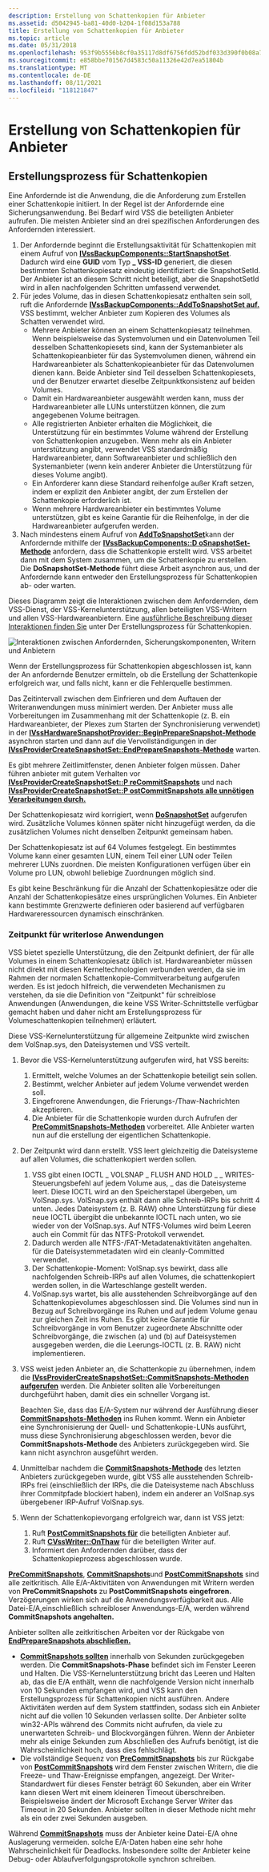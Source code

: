 ```yaml
---
description: Erstellung von Schattenkopien für Anbieter
ms.assetid: d5042945-ba81-40d0-b204-1f08d153a788
title: Erstellung von Schattenkopien für Anbieter
ms.topic: article
ms.date: 05/31/2018
ms.openlocfilehash: 953f9b5556b8cf0a35117d8df6756fdd52bdf033d390f0b08a7e018d1eaf5410
ms.sourcegitcommit: e858bbe701567d4583c50a11326e42d7ea51804b
ms.translationtype: MT
ms.contentlocale: de-DE
ms.lasthandoff: 08/11/2021
ms.locfileid: "118121847"
---
```

# <a name="shadow-copy-creation-for-providers"></a>Erstellung von Schattenkopien für Anbieter

## <a name="the-shadow-copy-creation-process"></a>Erstellungsprozess für Schattenkopien

Eine Anfordernde ist die Anwendung, die die Anforderung zum Erstellen einer Schattenkopie initiiert. In der Regel ist der Anfordernde eine Sicherungsanwendung. Bei Bedarf wird VSS die beteiligten Anbieter aufrufen. Die meisten Anbieter sind an drei spezifischen Anforderungen des Anfordernden interessiert.

1.  Der Anfordernde beginnt die Erstellungsaktivität für Schattenkopien mit einem Aufruf von [**IVssBackupComponents::StartSnapshotSet**](/windows/desktop/api/VsBackup/nf-vsbackup-ivssbackupcomponents-startsnapshotset). Dadurch wird eine **GUID** vom Typ **\_ VSS-ID** generiert, die diesen bestimmten Schattenkopiesatz eindeutig identifiziert: die SnapshotSetId. Der Anbieter ist an diesem Schritt nicht beteiligt, aber die SnapshotSetId wird in allen nachfolgenden Schritten umfassend verwendet.
2.  Für jedes Volume, das in diesen Schattenkopiesatz enthalten sein soll, ruft die Anfordernde [**IVssBackupComponents::AddToSnapshotSet auf.**](/windows/desktop/api/VsBackup/nf-vsbackup-ivssbackupcomponents-addtosnapshotset) VSS bestimmt, welcher Anbieter zum Kopieren des Volumes als Schatten verwendet wird.
    -   Mehrere Anbieter können an einem Schattenkopiesatz teilnehmen. Wenn beispielsweise das Systemvolumen und ein Datenvolumen Teil desselben Schattenkopiesets sind, kann der Systemanbieter als Schattenkopieanbieter für das Systemvolumen dienen, während ein Hardwareanbieter als Schattenkopieanbieter für das Datenvolumen dienen kann. Beide Anbieter sind Teil desselben Schattenkopiesets, und der Benutzer erwartet dieselbe Zeitpunktkonsistenz auf beiden Volumes.
    -   Damit ein Hardwareanbieter ausgewählt werden kann, muss der Hardwareanbieter alle LUNs unterstützen können, die zum angegebenen Volume beitragen.
    -   Alle registrierten Anbieter erhalten die Möglichkeit, die Unterstützung für ein bestimmtes Volume während der Erstellung von Schattenkopien anzugeben. Wenn mehr als ein Anbieter unterstützung angibt, verwendet VSS standardmäßig Hardwareanbieter, dann Softwareanbieter und schließlich den Systemanbieter (wenn kein anderer Anbieter die Unterstützung für dieses Volume angibt).
    -   Ein Anforderer kann diese Standard reihenfolge außer Kraft setzen, indem er explizit den Anbieter angibt, der zum Erstellen der Schattenkopie erforderlich ist.
    -   Wenn mehrere Hardwareanbieter ein bestimmtes Volume unterstützen, gibt es keine Garantie für die Reihenfolge, in der die Hardwareanbieter aufgerufen werden.
3.  Nach mindestens einem Aufruf von [**AddToSnapshotSet**](/windows/desktop/api/VsBackup/nf-vsbackup-ivssbackupcomponents-addtosnapshotset)kann der Anfordernde mithilfe der [**IVssBackupComponents::D oSnapshotSet-Methode**](/windows/desktop/api/VsBackup/nf-vsbackup-ivssbackupcomponents-dosnapshotset) anfordern, dass die Schattenkopie erstellt wird. VSS arbeitet dann mit dem System zusammen, um die Schattenkopie zu erstellen. Die **DoSnapshotSet-Methode** führt diese Arbeit asynchron aus, und der Anfordernde kann entweder den Erstellungsprozess für Schattenkopien ab- oder warten.

Dieses Diagramm zeigt die Interaktionen zwischen dem Anfordernden, dem VSS-Dienst, der VSS-Kernelunterstützung, allen beteiligten VSS-Writern und allen VSS-Hardwareanbietern. Eine [ausführliche Beschreibung dieser Interaktionen finden Sie](the-shadow-copy-creation-process.md) unter Der Erstellungsprozess für Schattenkopien.

![Interaktionen zwischen Anfordernden, Sicherungskomponenten, Writern und Anbietern](images/vssimpl.png)

Wenn der Erstellungsprozess für Schattenkopien abgeschlossen ist, kann der An anfordernde Benutzer ermitteln, ob die Erstellung der Schattenkopie erfolgreich war, und falls nicht, kann er die Fehlerquelle bestimmen.

Das Zeitintervall zwischen dem Einfrieren und dem Auftauen der Writeranwendungen muss minimiert werden. Der Anbieter muss alle Vorbereitungen im Zusammenhang mit der Schattenkopie (z. B. ein Hardwareanbieter, der Plexes zum Starten der Synchronisierung verwendet) in der [**IVssHardwareSnapshotProvider::BeginPrepareSnapshot-Methode**](/windows/desktop/api/VsProv/nf-vsprov-ivsshardwaresnapshotprovider-beginpreparesnapshot) asynchron starten und dann auf die Vervollständigungen in der [**IVssProviderCreateSnapshotSet::EndPrepareSnapshots-Methode**](/windows/desktop/api/VsProv/nf-vsprov-ivssprovidercreatesnapshotset-endpreparesnapshots) warten.

Es gibt mehrere Zeitlimitfenster, denen Anbieter folgen müssen. Daher führen anbieter mit gutem Verhalten vor [**IVssProviderCreateSnapshotSet::P reCommitSnapshots**](/windows/desktop/api/VsProv/nf-vsprov-ivssprovidercreatesnapshotset-precommitsnapshots) und nach [**IVssProviderCreateSnapshotSet::P ostCommitSnapshots alle unnötigen Verarbeitungen durch.**](/windows/desktop/api/VsProv/nf-vsprov-ivssprovidercreatesnapshotset-postcommitsnapshots)

Der Schattenkopiesatz wird korrigiert, wenn [**DoSnapshotSet**](/windows/desktop/api/VsBackup/nf-vsbackup-ivssbackupcomponents-dosnapshotset) aufgerufen wird. Zusätzliche Volumes können später nicht hinzugefügt werden, da die zusätzlichen Volumes nicht denselben Zeitpunkt gemeinsam haben.

Der Schattenkopiesatz ist auf 64 Volumes festgelegt. Ein bestimmtes Volume kann einer gesamten LUN, einem Teil einer LUN oder Teilen mehrerer LUNs zuordnen. Die meisten Konfigurationen verfügen über ein Volume pro LUN, obwohl beliebige Zuordnungen möglich sind.

Es gibt keine Beschränkung für die Anzahl der Schattenkopiesätze oder die Anzahl der Schattenkopiesätze eines ursprünglichen Volumes. Ein Anbieter kann bestimmte Grenzwerte definieren oder basierend auf verfügbaren Hardwareressourcen dynamisch einschränken.

### <a name="point-in-time-for-writerless-applications"></a>Zeitpunkt für writerlose Anwendungen

VSS bietet spezielle Unterstützung, die den Zeitpunkt definiert, der für alle Volumes in einem Schattenkopiesatz üblich ist. Hardwareanbieter müssen nicht direkt mit diesen Kerneltechnologien verbunden werden, da sie im Rahmen der normalen Schattenkopie-Commitverarbeitung aufgerufen werden. Es ist jedoch hilfreich, die verwendeten Mechanismen zu verstehen, da sie die Definition von "Zeitpunkt" für schreiblose Anwendungen (Anwendungen, die keine VSS Writer-Schnittstelle verfügbar gemacht haben und daher nicht am Erstellungsprozess für Volumeschattenkopien teilnehmen) erläutert.

Diese VSS-Kernelunterstützung für allgemeine Zeitpunkte wird zwischen dem VolSnap.sys, den Dateisystemen und VSS verteilt.

1.  Bevor die VSS-Kernelunterstützung aufgerufen wird, hat VSS bereits:
    1.  Ermittelt, welche Volumes an der Schattenkopie beteiligt sein sollen.
    2.  Bestimmt, welcher Anbieter auf jedem Volume verwendet werden soll.
    3.  Eingefrorene Anwendungen, die Frierungs-/Thaw-Nachrichten akzeptieren.
    4.  Die Anbieter für die Schattenkopie wurden durch Aufrufen der [**PreCommitSnapshots-Methoden**](/windows/desktop/api/VsProv/nf-vsprov-ivssprovidercreatesnapshotset-precommitsnapshots) vorbereitet. Alle Anbieter warten nun auf die erstellung der eigentlichen Schattenkopie.
2.  Der Zeitpunkt wird dann erstellt. VSS leert gleichzeitig die Dateisysteme auf allen Volumes, die schattenkopiert werden sollen.
    1.  VSS gibt einen IOCTL \_ VOLSNAP \_ FLUSH AND HOLD \_ \_ WRITES-Steuerungsbefehl auf jedem Volume aus, \_ das die Dateisysteme leert. Diese IOCTL wird an den Speicherstapel übergeben, um VolSnap.sys. VolSnap.sys enthält dann alle Schreib-IRPs bis schritt 4 unten. Jedes Dateisystem (z. B. RAW) ohne Unterstützung für diese neue IOCTL übergibt die unbekannte IOCTL nach unten, wo sie wieder von der VolSnap.sys. Auf NTFS-Volumes wird beim Leeren auch ein Commit für das NTFS-Protokoll verwendet.
    2.  Dadurch werden alle NTFS-/FAT-Metadatenaktivitäten angehalten. für die Dateisystemmetadaten wird ein cleanly-Committed verwendet.
    3.  Der Schattenkopie-Moment: VolSnap.sys bewirkt, dass alle nachfolgenden Schreib-IRPs auf allen Volumes, die schattenkopiert werden sollen, in die Warteschlange gestellt werden.
    4.  VolSnap.sys wartet, bis alle ausstehenden Schreibvorgänge auf den Schattenkopievolumes abgeschlossen sind. Die Volumes sind nun in Bezug auf Schreibvorgänge ins Ruhen und auf jedem Volume genau zur gleichen Zeit ins Ruhen. Es gibt keine Garantie für Schreibvorgänge in vom Benutzer zugeordnete Abschnitte oder Schreibvorgänge, die zwischen (a) und (b) auf Dateisystemen ausgegeben werden, die die Leerungs-IOCTL (z. B. RAW) nicht implementieren.
3.  VSS weist jeden Anbieter an, die Schattenkopie zu übernehmen, indem die [**IVssProviderCreateSnapshotSet::CommitSnapshots-Methoden aufgerufen**](/windows/desktop/api/VsProv/nf-vsprov-ivssprovidercreatesnapshotset-commitsnapshots) werden. Die Anbieter sollten alle Vorbereitungen durchgeführt haben, damit dies ein schneller Vorgang ist.

    Beachten Sie, dass das E/A-System nur während der Ausführung dieser [**CommitSnapshots-Methoden**](/windows/desktop/api/VsProv/nf-vsprov-ivssprovidercreatesnapshotset-commitsnapshots) ins Ruhen kommt. Wenn ein Anbieter eine Synchronisierung der Quell- und Schattenkopie-LUNs ausführt, muss diese Synchronisierung abgeschlossen werden, bevor die **CommitSnapshots-Methode** des Anbieters zurückgegeben wird. Sie kann nicht asynchron ausgeführt werden.

4.  Unmittelbar nachdem die [**CommitSnapshots-Methode**](/windows/desktop/api/VsProv/nf-vsprov-ivssprovidercreatesnapshotset-commitsnapshots) des letzten Anbieters zurückgegeben wurde, gibt VSS alle ausstehenden Schreib-IRPs frei (einschließlich der IRPs, die die Dateisysteme nach Abschluss ihrer Commitpfade blockiert haben), indem ein anderer an VolSnap.sys übergebener IRP-Aufruf VolSnap.sys.
5.  Wenn der Schattenkopievorgang erfolgreich war, dann ist VSS jetzt:
    1.  Ruft [**PostCommitSnapshots für**](/windows/desktop/api/VsProv/nf-vsprov-ivssprovidercreatesnapshotset-postcommitsnapshots) die beteiligten Anbieter auf.
    2.  Ruft [**CVssWriter::OnThaw**](/windows/desktop/api/VsWriter/nf-vswriter-cvsswriter-onthaw) für die beteiligten Writer auf.
    3.  Informiert den Anfordernden darüber, dass der Schattenkopieprozess abgeschlossen wurde.

[**PreCommitSnapshots**](/windows/desktop/api/VsProv/nf-vsprov-ivssprovidercreatesnapshotset-precommitsnapshots), [**CommitSnapshots**](/windows/desktop/api/VsProv/nf-vsprov-ivssprovidercreatesnapshotset-commitsnapshots)und [**PostCommitSnapshots**](/windows/desktop/api/VsProv/nf-vsprov-ivssprovidercreatesnapshotset-postcommitsnapshots) sind alle zeitkritisch. Alle E/A-Aktivitäten von Anwendungen mit Writern werden von **PreCommitSnapshots** zu **PostCommitSnapshots eingefroren.** Verzögerungen wirken sich auf die Anwendungsverfügbarkeit aus. Alle Datei-E/A,einschließlich schreibloser Anwendungs-E/A, werden während **CommitSnapshots angehalten.**

Anbieter sollten alle zeitkritischen Arbeiten vor der Rückgabe von [**EndPrepareSnapshots abschließen.**](/windows/desktop/api/VsProv/nf-vsprov-ivssprovidercreatesnapshotset-endpreparesnapshots)

-   [**CommitSnapshots sollten**](/windows/desktop/api/VsProv/nf-vsprov-ivssprovidercreatesnapshotset-commitsnapshots) innerhalb von Sekunden zurückgegeben werden. Die **CommitSnapshots-Phase** befindet sich im Fenster Leeren und Halten. Die VSS-Kernelunterstützung bricht das Leeren und Halten ab, das die E/A enthält, wenn die nachfolgende Version nicht innerhalb von 10 Sekunden empfangen wird, und VSS kann den Erstellungsprozess für Schattenkopien nicht ausführen. Andere Aktivitäten werden auf dem System stattfinden, sodass sich ein Anbieter nicht auf die vollen 10 Sekunden verlassen sollte. Der Anbieter sollte win32-APIs während des Commits nicht aufrufen, da viele zu unerwarteten Schreib- und Blockvorgängen führen. Wenn der Anbieter mehr als einige Sekunden zum Abschließen des Aufrufs benötigt, ist die Wahrscheinlichkeit hoch, dass dies fehlschlägt.
-   Die vollständige Sequenz von [**PreCommitSnapshots**](/windows/desktop/api/VsProv/nf-vsprov-ivssprovidercreatesnapshotset-precommitsnapshots) bis zur Rückgabe von [**PostCommitSnapshots**](/windows/desktop/api/VsProv/nf-vsprov-ivssprovidercreatesnapshotset-postcommitsnapshots) wird dem Fenster zwischen Writern, die die Freeze- und Thaw-Ereignisse empfangen, angezeigt. Der Writer-Standardwert für dieses Fenster beträgt 60 Sekunden, aber ein Writer kann diesen Wert mit einem kleineren Timeout überschreiben. Beispielsweise ändert der Microsoft Exchange Server Writer das Timeout in 20 Sekunden. Anbieter sollten in dieser Methode nicht mehr als ein oder zwei Sekunden ausgeben.

Während [**CommitSnapshots**](/windows/desktop/api/VsProv/nf-vsprov-ivssprovidercreatesnapshotset-commitsnapshots) muss der Anbieter keine Datei-E/A ohne Auslagerung vermeiden. solche E/A-Daten haben eine sehr hohe Wahrscheinlichkeit für Deadlocks. Insbesondere sollte der Anbieter keine Debug- oder Ablaufverfolgungsprotokolle synchron schreiben.

 

 



